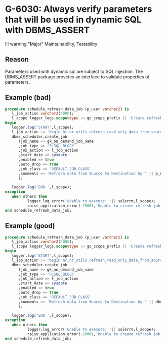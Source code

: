 # G-6030: Always verify parameters that will be used in dynamic SQL with DBMS_ASSERT

!!! warning "Major"
    Maintainability, Testability

## Reason

Parameters used with dynamic sql are subject to SQL injection. The DBMS_ASSERT package provides an interface to validate properties of parameters. 

## Example (bad)

```sql
procedure schedule_refresh_data_job (p_user varchar2) is 
   l_job_action varchar2(4000);
   l_scope logger_logs.scope%type := gc_scope_prefix || 'Create refresh job'; 
begin
   logger.log('START',l_scope);
   l_job_action := 'begin hr.hr_utils.refresh_read_only_data_from_source; end;';
   dbms_scheduler.create_job
      (job_name => gk_on_demand_job_name
      ,job_type => 'PLSQL_BLOCK'
      ,job_action => l_job_action
      ,start_date => sysdate 
      ,enabled => true
      ,auto_drop => true
      ,job_class => 'DEFAULT_JOB_CLASS'
      ,comments => 'Refresh data from Source to Destination by ' || p_user || ' created on ' || to_char(sysdate ,'mm/dd/yyyy hh:mi:ss am')
      );
      
   logger.log('END ',l_scope);
exception
   when others then
          logger.log_error('Unable to execute: '|| sqlerrm,l_scope);
          raise_application_error(-20001,'Unable to create refresh job :'||sqlerrm);    
end schedule_refresh_data_job;
```

## Example (good)

```sql hl_lines="15"
procedure schedule_refresh_data_job (p_user varchar2) is 
   l_job_action varchar2(4000);
   l_scope logger_logs.scope%type := gc_scope_prefix || 'Create refresh job'; 
begin
   logger.log('START',l_scope);
   l_job_action := 'begin hr.hr_utils.refresh_read_only_data_from_source; end;';
   dbms_scheduler.create_job
      (job_name => gk_on_demand_job_name
      ,job_type => 'PLSQL_BLOCK'
      ,job_action => l_job_action
      ,start_date => sysdate 
      ,enabled => true
      ,auto_drop => true
      ,job_class => 'DEFAULT_JOB_CLASS'
      ,comments => 'Refresh data from Source to Destination by ' || dbms_assert.simple_sql_name(p_user) || ' created on ' || to_char(sysdate ,'YYYY-MM-DD hh24:mi:ss')
      );
      
   logger.log('END ',l_scope);
exception
   when others then
          logger.log_error('Unable to execute: '|| sqlerrm,l_scope);
          raise_application_error(-20001,'Unable to create refresh job :'||sqlerrm);    
end schedule_refresh_data_job;
```
